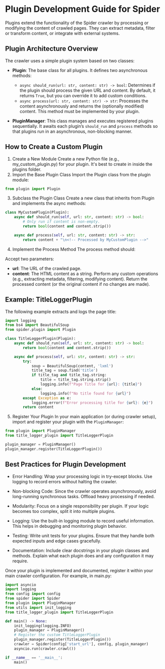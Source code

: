 # Plugin Development Guide for Spider

Plugins extend the functionality of the Spider crawler by processing or modifying the content of crawled pages.
They can extract metadata, filter or transform content, or integrate with external systems.

## Plugin Architecture Overview
The crawler uses a simple plugin system based on two classes:

- **Plugin**: The base class for all plugins. It defines two asynchronous methods:
  - `async should_run(url: str, content: str) -> bool`: Determines if the plugin should process the given URL and content. By default, it returns `True`, but you can override it to add custom conditions.
  - `async process(url: str, content: str) -> str`: Processes the content asynchronously and returns the (optionally modified) content. This method must be implemented by your plugin.

- **PluginManager**: This class manages and executes registered plugins sequentially. It awaits each plugin’s `should_run` and `process` methods so that plugins run in an asynchronous, non-blocking manner.

## How to Create a Custom Plugin
1. Create a New Module
Create a new Python file (e.g., my_custom_plugin.py) for your plugin. It's best to create in inside the plugins folder.
2. Import the Base Plugin Class
Import the Plugin class from the plugin module:
```python
from plugin import Plugin
```
3. Subclass the Plugin Class
Create a new class that inherits from Plugin and implements the async methods:
```python
class MyCustomPlugin(Plugin):
    async def should_run(self, url: str, content: str) -> bool:
        # Only run if content is non-empty.
        return bool(content and content.strip())

    async def process(self, url: str, content: str) -> str:
        return content + "\n<!-- Processed by MyCustomPlugin -->"
```

4. Implement the Process Method
The process method should:

Accept two parameters:
* **url**: The URL of the crawled page.
* **content**: The HTML content as a string.
Perform any custom operations (e.g., extracting metadata, filtering, modifying content).
Return the processed content (or the original content if no changes are made).

## Example: TitleLoggerPlugin
The following example extracts and logs the page title:

```python
import logging
from bs4 import BeautifulSoup
from spider.plugin import Plugin

class TitleLoggerPlugin(Plugin):
    async def should_run(self, url: str, content: str) -> bool:
        return bool(content and content.strip())

    async def process(self, url: str, content: str) -> str:
        try:
            soup = BeautifulSoup(content, 'lxml')
            title_tag = soup.find('title')
            if title_tag and title_tag.string:
                title = title_tag.string.strip()
                logging.info(f"Page Title for {url}: {title}")
            else:
                logging.info(f"No title found for {url}")
        except Exception as e:
            logging.error(f"Error processing title for {url}: {e}")
        return content
```

5. Register Your Plugin
In your main application (or during crawler setup), import and register your plugin with the `PluginManager`:
```python
from plugin import PluginManager
from title_logger_plugin import TitleLoggerPlugin

plugin_manager = PluginManager()
plugin_manager.register(TitleLoggerPlugin())
```

## Best Practices for Plugin Development

* Error Handling:
Wrap your processing logic in try-except blocks. Use logging to record errors without halting the crawler.

* Non-blocking Code:
Since the crawler operates asynchronously, avoid long-running synchronous tasks. Offload heavy processing if needed.

* Modularity:
Focus on a single responsibility per plugin. If your logic becomes too complex, split it into multiple plugins.

* Logging:
Use the built-in logging module to record useful information. This helps in debugging and monitoring plugin behavior.

* Testing:
Write unit tests for your plugins. Ensure that they handle both expected inputs and edge cases gracefully.

* Documentation:
Include clear docstrings in your plugin classes and methods. Explain what each plugin does and any configuration it may require.


Once your plugin is implemented and documented, register it within your main crawler configuration.
For example, in main.py:
```python
import asyncio
import logging
from config import config
from spider import Spider
from plugin import PluginManager
from utils import init_logging
from title_logger_plugin import TitleLoggerPlugin

def main() -> None:
    init_logging(logging.INFO)
    plugin_manager = PluginManager()
    # Register the custom TitleLoggerPlugin
    plugin_manager.register(TitleLoggerPlugin())
    crawler = Spider(config['start_url'], config, plugin_manager)
    asyncio.run(crawler.crawl())

if __name__ == '__main__':
    main()
```
